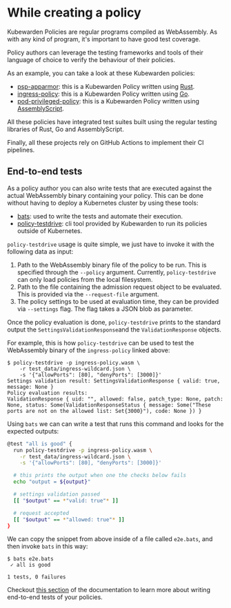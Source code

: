 # While creating a policy

Kubewarden Policies are regular programs compiled as WebAssembly. As with any kind
of program, it's important to have good test coverage.

Policy authors can leverage the testing frameworks and tools of their language
of choice to verify the behaviour of their policies.

As an example, you can take a look at these Kubewarden policies:

* [psp-apparmor](https://github.com/kubewarden/psp-apparmor): this
  is a Kubewarden Policy written using [Rust](/writing-policies/rust/01-intro.html).
* [ingress-policy](https://github.com/kubewarden/ingress-policy): this is
  a Kubewarden Policy written using [Go](/writing-policies/go/01-intro.html).
* [pod-privileged-policy](https://github.com/kubewarden/pod-privileged-policy): this
  is a Kubewarden Policy written using [AssemblyScript](https://www.assemblyscript.org/).

All these policies have integrated test suites built using the regular testing libraries
of Rust, Go and AssemblyScript.

Finally, all these projects rely on GitHub Actions to implement their CI pipelines.

## End-to-end tests

As a policy author you can also write tests that are executed against the actual
WebAssembly binary containing your policy. This can be done without having
to deploy a Kubernetes cluster by using these tools:

* [bats](https://github.com/bats-core/bats-core): used to write the
  tests and automate their execution.
* [policy-testdrive](https://github.com/kubewarden/policy-server/releases):
  cli tool provided by Kubewarden to run its policies outside of
  Kubernetes.

`policy-testdrive` usage is quite simple, we just have to invoke it with the
following data as input:

1. Path to the WebAssembly binary file of the policy to be run. This is
  specified through the `--policy` argument. Currently, `policy-testdrive`
  can only load policies from the local filesystem.
1. Path to the file containing the admission request object to be evaluated.
  This is provided via the `--request-file` argument.
1. The policy settings to be used at evaluation time, they can be provided
  via `--settings` flag. The flag takes a JSON blob as parameter.

Once the policy evaluation is done, `policy-testdrive` prints to the standard
output the `SettingsValidationResponse`and the `ValidationResponse` objects.

For example, this is how `policy-testdrive` can be used to test the
WebAssembly binary of the `ingress-policy` linked above:

```
$ policy-testdrive -p ingress-policy.wasm \
    -r test_data/ingress-wildcard.json \
    -s '{"allowPorts": [80], "denyPorts": [3000]}'
Settings validation result: SettingsValidationResponse { valid: true, message: None }
Policy evaluation results:
ValidationResponse { uid: "", allowed: false, patch_type: None, patch: None, status: Some(ValidationResponseStatus { message: Some("These ports are not on the allowed list: Set{3000}"), code: None }) }
```

Using `bats` we can can write a test that runs this command and looks for the
expected outputs:

```bash
@test "all is good" {
  run policy-testdrive -p ingress-policy.wasm \
    -r test_data/ingress-wildcard.json \
    -s '{"allowPorts": [80], "denyPorts": [3000]}'

  # this prints the output when one the checks below fails
  echo "output = ${output}"

  # settings validation passed
  [[ "$output" == *"valid: true"* ]]

  # request accepted
  [[ "$output" == *"allowed: true"* ]]
}
```

We can copy the snippet from above inside of a file called `e2e.bats`,
and then invoke `bats` in this way:

```
$ bats e2e.bats
 ✓ all is good

1 tests, 0 failures
```

Checkout [this section](/writing-policies/go/05-e2e-tests.html)
of the documentation to learn more about writing end-to-end
tests of your policies.
